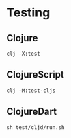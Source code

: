 # Testing

## Clojure

 `clj -X:test`

## ClojureScript

 `clj -M:test-cljs`

## ClojureDart

 `sh test/cljd/run.sh`
